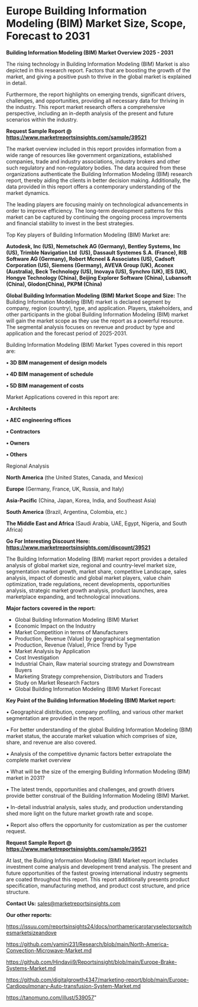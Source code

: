 # Europe Building Information Modeling (BIM) Market Size, Scope, Forecast to 2031

<Strong> Building Information Modeling (BIM) Market Overview 2025 - 2031</strong>

The rising technology in Building Information Modeling (BIM) Market is also depicted in this research report. Factors that are boosting the growth of the market, and giving a positive push to thrive in the global market is explained in detail.

Furthermore, the report highlights on emerging trends, significant drivers, challenges, and opportunities, providing all necessary data for thriving in the industry. This report market research offers a comprehensive perspective, including an in-depth analysis of the present and future scenarios within the industry.

<strong>Request Sample Report @ <a href=https://www.marketreportsinsights.com/sample/39521>https://www.marketreportsinsights.com/sample/39521</a></strong>

The market overview included in this report provides information from a wide range of resources like government organizations, established companies, trade and industry associations, industry brokers and other such regulatory and non-regulatory bodies. The data acquired from these organizations authenticate the Building Information Modeling (BIM) research report, thereby aiding the clients in better decision making. Additionally, the data provided in this report offers a contemporary understanding of the market dynamics.

The leading players are focusing mainly on technological advancements in order to improve efficiency. The long-term development patterns for this market can be captured by continuing the ongoing process improvements and financial stability to invest in the best strategies.

Top Key players of Building Information Modeling (BIM) Market are:

<strong>Autodesk, Inc (US), Nemetschek AG (Germany), Bentley Systems, Inc (US), Trimble Navigation Ltd  (US), Dassault Systemes S.A. (France), RIB Software AG (Germany), Robert Mcneel & Associates (US), Cadsoft Corporation (US), Siemens (Germany), AVEVA Group (UK), Aconex (Australia), Beck Technology (US), Inovaya (US), Synchro (UK), IES (UK), Hongye Technology (China), Beijing Explorer Software (China), Lubansoft (China), Glodon(China), PKPM (China)</strong>

<strong><b>Global Building Information Modeling (BIM) Market Scope and Size:</b></strong>
The Building Information Modeling (BIM) market is declared segment by company, region (country), type, and application. Players, stakeholders, and other participants in the global Building Information Modeling (BIM) market will gain the market scope as they use the report as a powerful resource. The segmental analysis focuses on revenue and product by type and application and the forecast period of 2025-2031.

Building Information Modeling (BIM) Market Types covered in this report are:

<strong>•  3D BIM management of design models

•  4D BIM management of schedule

•  5D BIM management of costs</strong>

Market Applications covered in this report are:

<strong>•  Architects

•  AEC engineering offices

•  Contractors

•  Owners

•  Others</strong> 

Regional Analysis

<strong>North America</strong> (the United States, Canada, and Mexico)

<strong>Europe</strong> (Germany, France, UK, Russia, and Italy)

<strong>Asia-Pacific</strong> (China, Japan, Korea, India, and Southeast Asia)

<strong>South America</strong> (Brazil, Argentina, Colombia, etc.)

<strong>The Middle East and Africa</strong> (Saudi Arabia, UAE, Egypt, Nigeria, and South Africa)

<strong>Go For Interesting Discount Here: <a href=https://www.marketreportsinsights.com/discount/39521>https://www.marketreportsinsights.com/discount/39521</a></strong>

The Building Information Modeling (BIM) market report provides a detailed analysis of global market size, regional and country-level market size, segmentation market growth, market share, competitive Landscape, sales analysis, impact of domestic and global market players, value chain optimization, trade regulations, recent developments, opportunities analysis, strategic market growth analysis, product launches, area marketplace expanding, and technological innovations.

<strong><b>Major factors covered in the report:</b></strong>
<ul>
  <li>Global Building Information Modeling (BIM) Market </li>
  <li>Economic Impact on the Industry</li>
  <li>Market Competition in terms of Manufacturers</li>
  <li>Production, Revenue (Value) by geographical segmentation</li>
  <li>Production, Revenue (Value), Price Trend by Type</li>
  <li>Market Analysis by Application</li>
  <li>Cost Investigation</li>
  <li>Industrial Chain, Raw material sourcing strategy and Downstream Buyers</li>
  <li>Marketing Strategy comprehension, Distributors and Traders</li>
  <li>Study on Market Research Factors</li>
  <li>Global Building Information Modeling (BIM) Market Forecast</li>
</ul>

<strong><b>Key Point of the Building Information Modeling (BIM) Market report:</b></strong>

• Geographical distribution, company profiling, and various other market segmentation are provided in the report.

• For better understanding of the global Building Information Modeling (BIM) market status, the accurate market valuation which comprises of size, share, and revenue are also covered.

• Analysis of the competitive dynamic factors better extrapolate the complete market overview

• What will be the size of the emerging Building Information Modeling (BIM) market in 2031?

• The latest trends, opportunities and challenges, and growth drivers provide better construal of the Building Information Modeling (BIM) Market.

• In-detail industrial analysis, sales study, and production understanding shed more light on the future market growth rate and scope.

• Report also offers the opportunity for customization as per the customer request.

<strong>Request Sample Report @ <a href=https://www.marketreportsinsights.com/sample/39521>https://www.marketreportsinsights.com/sample/39521</a></strong>

At last, the Building Information Modeling (BIM) Market report includes investment come analysis and development trend analysis. The present and future opportunities of the fastest growing international industry segments are coated throughout this report. This report additionally presents product specification, manufacturing method, and product cost structure, and price structure.

<strong>Contact Us:</strong>
sales@marketreportsinsights.com

<strong>Our other reports:</strong>

<a href=https://issuu.com/reportsinsights24/docs/northamericarotaryselectorswitchesmarketsizeandove>https://issuu.com/reportsinsights24/docs/northamericarotaryselectorswitchesmarketsizeandove</a>

<a href=https://github.com/yamini231/Research/blob/main/North-America-Convection-Microwave-Market.md>https://github.com/yamini231/Research/blob/main/North-America-Convection-Microwave-Market.md</a>

<a href=https://github.com/Hindavii9/Reportsinsight/blob/main/Europe-Brake-Systems-Market.md>https://github.com/Hindavii9/Reportsinsight/blob/main/Europe-Brake-Systems-Market.md</a>

<a href=https://github.com/digitalgrowth4347/marketing-report/blob/main/Europe-Cardiopulmonary-Auto-transfusion-System-Market.md>https://github.com/digitalgrowth4347/marketing-report/blob/main/Europe-Cardiopulmonary-Auto-transfusion-System-Market.md</a>

<a href=https://tanomuno.com/illust/539057>https://tanomuno.com/illust/539057</a>"
